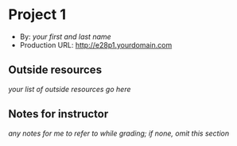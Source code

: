  # Project 1
+ By: *your first and last name*
+ Production URL: <http://e28p1.yourdomain.com>

## Outside resources
*your list of outside resources go here*

## Notes for instructor
*any notes for me to refer to while grading; if none, omit this section*

